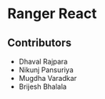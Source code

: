 # Ranger React

## Contributors

- Dhaval Rajpara
- Nikunj Pansuriya
- Mugdha Varadkar
- Brijesh Bhalala
